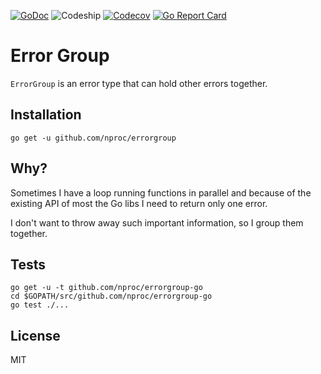 [![GoDoc](https://img.shields.io/badge/godoc-reference-blue.svg?style=flat-square)](https://godoc.org/github.com/nproc/errorgroup-go)
![Codeship](https://img.shields.io/codeship/a2f991d0-c2b4-0133-6f72-4e6bd7c806c7.svg?style=flat-square)
[![Codecov](https://img.shields.io/codecov/c/github/nproc/errorgroup-go.svg?style=flat-square)](https://codecov.io/github/nproc/errorgroup-go)
[![Go Report Card](https://img.shields.io/badge/go_report-A+-brightgreen.svg?style=flat-square)](https://goreportcard.com/report/github.com/nproc/errorgroup-go)

# Error Group

`ErrorGroup` is an error type that can hold other errors together.

## Installation

```
go get -u github.com/nproc/errorgroup
```

## Why?

Sometimes I have a loop running functions in parallel and because of the
existing API of most the Go libs I need to return only one error.

I don't want to throw away such important information, so I group them together.

## Tests

```
go get -u -t github.com/nproc/errorgroup-go
cd $GOPATH/src/github.com/nproc/errorgroup-go
go test ./...
```

## License

MIT
